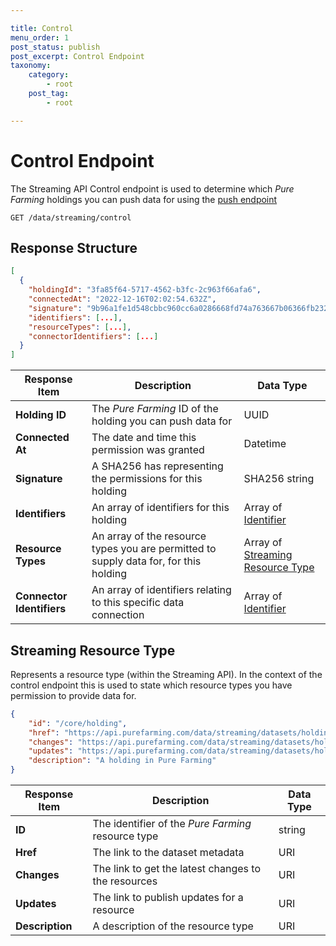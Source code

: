 ```yaml
---

title: Control
menu_order: 1
post_status: publish
post_excerpt: Control Endpoint
taxonomy:
    category:
        - root
    post_tag:
        - root

---
```


# Control Endpoint

The Streaming API Control endpoint is used to determine which *Pure Farming* holdings you can push data for using the [push endpoint](/streaming-api/resources.md)

```
GET /data/streaming/control
```


## Response Structure

```json
[
  {
    "holdingId": "3fa85f64-5717-4562-b3fc-2c963f66afa6",
    "connectedAt": "2022-12-16T02:02:54.632Z",
    "signature": "9b96a1fe1d548cbbc960cc6a0286668fd74a763667b06366fb2324269fcabaa4",
    "identifiers": [...],
    "resourceTypes": [...],
    "connectorIdentifiers": [...]
  }
]
```

| Response Item | Description | Data Type |
| ------------- | ----------- | --------- |
| **Holding ID** | The _Pure Farming_ ID of the holding you can push data for | UUID | 
| **Connected At** | The date and time this permission was granted | Datetime | 
| **Signature** | A SHA256 has representing the permissions for this holding | SHA256 string |
| **Identifiers** | An array of identifiers for this holding | Array of [Identifier](/resource-types/common.md#identifier)|
| **Resource Types** | An array of the resource types you are permitted to supply data for, for this holding | Array of [Streaming Resource Type](#streaming-resource%20type) |
| **Connector Identifiers** | An array of identifiers relating to this specific data connection | Array of [Identifier](/resource-types/common.md#identifier) |


## Streaming Resource Type

Represents a resource type (within the Streaming API). In the context of the control endpoint this is used to state which resource types you have permission to provide data for.

```json
{
    "id": "/core/holding",
    "href": "https://api.purefarming.com/data/streaming/datasets/holding",
    "changes": "https://api.purefarming.com/data/streaming/datasets/holding/changes",
    "updates": "https://api.purefarming.com/data/streaming/datasets/holding/resources",
    "description": "A holding in Pure Farming"
}
```

| Response Item | Description | Data Type |
| ------------- | ----------- | --------- |
| **ID** | The identifier of the _Pure Farming_ resource type | string | 
| **Href** | The link to the dataset metadata | URI |
| **Changes** | The link to get the latest changes to the resources | URI | 
| **Updates** | The link to publish updates for a resource | URI |
| **Description** | A description of the resource type | URI |
